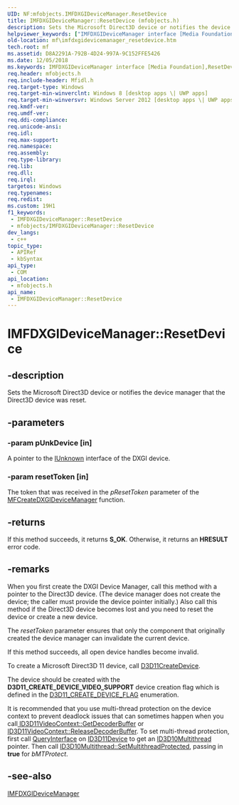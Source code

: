 ```yaml
---
UID: NF:mfobjects.IMFDXGIDeviceManager.ResetDevice
title: IMFDXGIDeviceManager::ResetDevice (mfobjects.h)
description: Sets the Microsoft Direct3D device or notifies the device manager that the Direct3D device was reset.
helpviewer_keywords: ["IMFDXGIDeviceManager interface [Media Foundation]","ResetDevice method","IMFDXGIDeviceManager.ResetDevice","IMFDXGIDeviceManager::ResetDevice","ResetDevice","ResetDevice method [Media Foundation]","ResetDevice method [Media Foundation]","IMFDXGIDeviceManager interface","mf.imfdxgidevicemanager_resetdevice","mfobjects/IMFDXGIDeviceManager::ResetDevice"]
old-location: mf\imfdxgidevicemanager_resetdevice.htm
tech.root: mf
ms.assetid: D8A2291A-792B-4D24-997A-9C152FFE5426
ms.date: 12/05/2018
ms.keywords: IMFDXGIDeviceManager interface [Media Foundation],ResetDevice method, IMFDXGIDeviceManager.ResetDevice, IMFDXGIDeviceManager::ResetDevice, ResetDevice, ResetDevice method [Media Foundation], ResetDevice method [Media Foundation],IMFDXGIDeviceManager interface, mf.imfdxgidevicemanager_resetdevice, mfobjects/IMFDXGIDeviceManager::ResetDevice
req.header: mfobjects.h
req.include-header: Mfidl.h
req.target-type: Windows
req.target-min-winverclnt: Windows 8 [desktop apps \| UWP apps]
req.target-min-winversvr: Windows Server 2012 [desktop apps \| UWP apps]
req.kmdf-ver: 
req.umdf-ver: 
req.ddi-compliance: 
req.unicode-ansi: 
req.idl: 
req.max-support: 
req.namespace: 
req.assembly: 
req.type-library: 
req.lib: 
req.dll: 
req.irql: 
targetos: Windows
req.typenames: 
req.redist: 
ms.custom: 19H1
f1_keywords:
 - IMFDXGIDeviceManager::ResetDevice
 - mfobjects/IMFDXGIDeviceManager::ResetDevice
dev_langs:
 - c++
topic_type:
 - APIRef
 - kbSyntax
api_type:
 - COM
api_location:
 - mfobjects.h
api_name:
 - IMFDXGIDeviceManager::ResetDevice
---
```


# IMFDXGIDeviceManager::ResetDevice


## -description

Sets the Microsoft Direct3D device or notifies the device manager that the Direct3D device was reset.

## -parameters

### -param pUnkDevice [in]

A pointer to the <a href="/windows/desktop/api/unknwn/nn-unknwn-iunknown">IUnknown</a> interface of the DXGI device.

### -param resetToken [in]

The token that was received in the <i>pResetToken</i> parameter of the <a href="/windows/desktop/api/mfapi/nf-mfapi-mfcreatedxgidevicemanager">MFCreateDXGIDeviceManager</a> function.

## -returns

If this method succeeds, it returns <b xmlns:loc="http://microsoft.com/wdcml/l10n">S_OK</b>. Otherwise, it returns an <b xmlns:loc="http://microsoft.com/wdcml/l10n">HRESULT</b> error code.

## -remarks

When you first create the DXGI Device Manager, call this method with a pointer to the Direct3D device. (The device manager does not create the device; the caller must provide the device pointer initially.) Also call this method if the Direct3D device becomes lost and you need to reset the device or create a new device. 

The <i>resetToken</i> parameter ensures that only the component that originally created the device manager can invalidate the current device.

If this method succeeds, all open device handles become invalid.

To create a Microsoft Direct3D 11 device, call <a href="/windows/desktop/api/d3d11/nf-d3d11-d3d11createdevice">D3D11CreateDevice</a>. 

The device should be created with the <b>D3D11_CREATE_DEVICE_VIDEO_SUPPORT</b> device creation flag which is defined in the <a href="/windows/desktop/api/d3d11/ne-d3d11-d3d11_create_device_flag">D3D11_CREATE_DEVICE_FLAG</a> enumeration.

It is recommended that you use multi-thread protection on the device context to prevent deadlock issues that can sometimes happen when you call<a href="/windows/desktop/api/d3d11/nf-d3d11-id3d11videocontext-getdecoderbuffer"> ID3D11VideoContext::GetDecoderBuffer</a> or <a href="/windows/desktop/api/d3d11/nf-d3d11-id3d11videocontext-releasedecoderbuffer">ID3D11VideoContext::ReleaseDecoderBuffer</a>. To set multi-thread protection, first call <a href="/windows/desktop/api/unknwn/nf-unknwn-iunknown-queryinterface(q)">QueryInterface</a> on <a href="/windows/desktop/api/d3d11/nn-d3d11-id3d11device">ID3D11Device</a> to get an <a href="/windows/desktop/api/d3d10/nn-d3d10-id3d10multithread">ID3D10Multithread</a> pointer. Then call <a href="/windows/desktop/api/d3d10/nf-d3d10-id3d10multithread-setmultithreadprotected">ID3D10Multithread::SetMultithreadProtected</a>, passing in <b>true</b> for <i>bMTProtect</i>.

## -see-also

<a href="/windows/desktop/api/mfobjects/nn-mfobjects-imfdxgidevicemanager">IMFDXGIDeviceManager</a>


